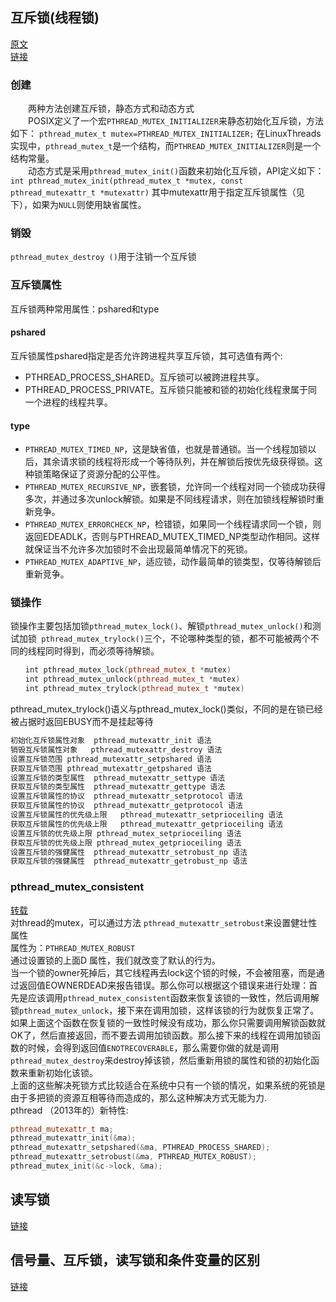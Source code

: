 ## 互斥锁(线程锁)
[原文](http://blog.sina.com.cn/s/blog_8795b0970101il6g.html, "http://blog.sina.com.cn/s/blog_8795b0970101il6g.html")  
[链接](http://blog.csdn.net/imtgj/article/details/7588441)
### 创建
&#8194;&#8194;&#8194;&#8194;两种方法创建互斥锁，静态方式和动态方式  
&#8194;&#8194;&#8194;&#8194;POSIX定义了一个宏`PTHREAD_MUTEX_INITIALIZER`来静态初始化互斥锁，方法如下： `pthread_mutex_t mutex=PTHREAD_MUTEX_INITIALIZER;` 在LinuxThreads实现中，`pthread_mutex_t`是一个结构，而`PTHREAD_MUTEX_INITIALIZER`则是一个结构常量。  
&#8194;&#8194;&#8194;&#8194;动态方式是采用`pthread_mutex_init()`函数来初始化互斥锁，API定义如下： `int pthread_mutex_init(pthread_mutex_t *mutex, const pthread_mutexattr_t *mutexattr)` 其中mutexattr用于指定互斥锁属性（见下），如果为`NULL`则使用缺省属性。 
### 销毁
`pthread_mutex_destroy ()`用于注销一个互斥锁
### 互斥锁属性
互斥锁两种常用属性：pshared和type  
#### pshared
互斥锁属性pshared指定是否允许跨进程共享互斥锁，其可选值有两个:  
* PTHREAD_PROCESS_SHARED。互斥锁可以被跨进程共享。
* PTHREAD_PROCESS_PRIVATE。互斥锁只能被和锁的初始化线程隶属于同一个进程的线程共享。
#### type
* `PTHREAD_MUTEX_TIMED_NP`，这是缺省值，也就是普通锁。当一个线程加锁以后，其余请求锁的线程将形成一个等待队列，并在解锁后按优先级获得锁。这种锁策略保证了资源分配的公平性。
* `PTHREAD_MUTEX_RECURSIVE_NP`，嵌套锁，允许同一个线程对同一个锁成功获得多次，并通过多次unlock解锁。如果是不同线程请求，则在加锁线程解锁时重新竞争。
* `PTHREAD_MUTEX_ERRORCHECK_NP`，检错锁，如果同一个线程请求同一个锁，则返回EDEADLK，否则与PTHREAD_MUTEX_TIMED_NP类型动作相同。这样就保证当不允许多次加锁时不会出现最简单情况下的死锁。
* `PTHREAD_MUTEX_ADAPTIVE_NP`，适应锁，动作最简单的锁类型，仅等待解锁后重新竞争。
### 锁操作
锁操作主要包括加锁`pthread_mutex_lock()`、解锁`pthread_mutex_unlock()`和测试加锁` pthread_mutex_trylock()`三个，不论哪种类型的锁，都不可能被两个不同的线程同时得到，而必须等待解锁。  

```cpp
　　int pthread_mutex_lock(pthread_mutex_t *mutex)
　　int pthread_mutex_unlock(pthread_mutex_t *mutex)
　　int pthread_mutex_trylock(pthread_mutex_t *mutex)
```
pthread_mutex_trylock()语义与pthread_mutex_lock()类似，不同的是在锁已经被占据时返回EBUSY而不是挂起等待

```cpp
初始化互斥锁属性对象	pthread_mutexattr_init 语法
销毁互斥锁属性对象	pthread_mutexattr_destroy 语法
设置互斥锁范围	pthread_mutexattr_setpshared 语法
获取互斥锁范围	pthread_mutexattr_getpshared 语法
设置互斥锁的类型属性	pthread_mutexattr_settype 语法
获取互斥锁的类型属性	pthread_mutexattr_gettype 语法
设置互斥锁属性的协议	pthread_mutexattr_setprotocol 语法
获取互斥锁属性的协议	pthread_mutexattr_getprotocol 语法
设置互斥锁属性的优先级上限	pthread_mutexattr_setprioceiling 语法
获取互斥锁属性的优先级上限	pthread_mutexattr_getprioceiling 语法
设置互斥锁的优先级上限	pthread_mutex_setprioceiling 语法
获取互斥锁的优先级上限	pthread_mutex_getprioceiling 语法
设置互斥锁的强健属性	pthread_mutexattr_setrobust_np 语法
获取互斥锁的强健属性	pthread_mutexattr_getrobust_np 语法
```
### pthread_mutex_consistent
[转载](https://www.cnblogs.com/my_life/articles/4538299.html)  
对thread的mutex，可以通过方法 `pthread_mutexattr_setrobust`来设置健壮性属性  
属性为：`PTHREAD_MUTEX_ROBUST`  
通过设置锁的上面D 属性，我们就改变了默认的行为。    
当一个锁的owner死掉后，其它线程再去lock这个锁的时候，不会被阻塞，而是通过返回值EOWNERDEAD来报告错误。那么你可以根据这个错误来进行处理：首先是应该调用`pthread_mutex_consistent`函数来恢复该锁的一致性，然后调用解锁`pthread_mutex_unlock`，接下来在调用加锁，这样该锁的行为就恢复正常了。  
如果上面这个函数在恢复锁的一致性时候没有成功，那么你只需要调用解锁函数就OK了，然后直接返回，而不要去调用加锁函数。那么接下来的线程在调用加锁函数的时候，会得到返回值`ENOTRECOVERABLE`，那么需要你做的就是调用`pthread_mutex_destroy`来destroy掉该锁，然后重新用锁的属性和锁的初始化函数来重新初始化该锁。  
上面的这些解决死锁方式比较适合在系统中只有一个锁的情况，如果系统的死锁是由于多把锁的资源互相等待而造成的，那么这种解决方式无能为力.  
 pthread （2013年的）新特性:
```cpp
pthread_mutexattr_t ma;
pthread_mutexattr_init(&ma);
pthread_mutexattr_setpshared(&ma, PTHREAD_PROCESS_SHARED);
pthread_mutexattr_setrobust(&ma, PTHREAD_MUTEX_ROBUST);
pthread_mutex_init(&c->lock, &ma);
```

## 读写锁
[链接](http://blog.csdn.net/lianghe_work/article/details/47775637)

## 信号量、互斥锁，读写锁和条件变量的区别
[链接](http://blog.chinaunix.net/uid-20671208-id-4935154.html)
